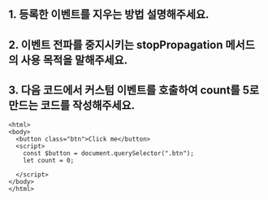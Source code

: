 ## 1. 등록한 이벤트를 지우는 방법 설명해주세요.

## 2. 이벤트 전파를 중지시키는 stopPropagation 메서드의 사용 목적을 말해주세요.

## 3. 다음 코드에서 커스텀 이벤트를 호출하여 count를 5로 만드는 코드를 작성해주세요.

```
<html>
<body>
  <button class="btn">Click me</button>
  <script>
    const $button = document.querySelector(".btn");
    let count = 0;

  </script>
</body>
</html>

```